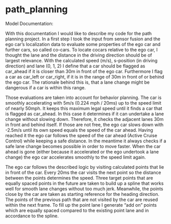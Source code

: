 # path_planning
Model Documentation:

With this documentation I would like to describe my code for the path planning project.
In a first step I took the input from sensor fusion and the ego car’s localization data to
evaluate some properties of the ego car and further cars, so called co-cars. To locate cocars
relative to the ego car, I thought the lane and the distance in the driving direction
should be of largest relevance. With the calculated speed (m/s), s-position (in driving
direction) and lane (0, 1, 2) I define that a car should be flagged as car_ahead if it is
closer than 30m in front of the ego car. Furthermore I flag a car as car_left or car_right, if
it is in the range of 30m in front of or behind the ego car. The rationale behind this is,
that a lane change might be dangerous if a car is within this range.

Those evaluations are taken into account for behavior planning. The car is smoothly
accelerating with 5m/s (0.224 mph / 20ms) up to the speed limit of nearly 50mph. It
keeps this maximum legal speed until it finds a car that is flagged as car_ahead. In this
case it determines if it can undertake a lane change without slowing down. Therefore, it
checks the adjacent lanes 30m in front and behind itself. If those are not free, the ego car
slows down with -2.5m/s until its own speed equals the speed of the car ahead. Having
reached it the ego car follows the speed of the car ahead (Active Cruise Control) while
keeping a safe distance. In the meantime it always checks if a safe lane change becomes
possible in order to move faster. When the car ahead is gone (either because it
accelerated or the ego undertook a lane change) the ego car accelerates smoothly to the
speed limit again.

The ego car follows the described logic by visiting calculated points that lie in front of
the car. Every 20ms the car visits the next point so the distance between the points
determines the speed. Three target points that are equally spaced points in the future
are taken to build up a spline that works well for smooth lane changes without too much
jerk. Meanwhile, the points close by the car are taken as starting reference for the
heading direction. The points of the previous path that are not visited by the car are
reused within the next frame. To fill up the point lane I generate “add on” points which
are equally spaced compared to the existing point lane and in accordance to the spline.

